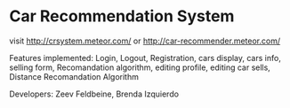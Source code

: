# Car Recommendation System

visit http://crsystem.meteor.com/ or http://car-recommender.meteor.com/

Features implemented:
Login,
Logout,
Registration,
cars display,
cars info,
selling form,
Recomandation algorithm,
editing profile,
editing car sells,
Distance Recomandation Algorithm


Developers:
Zeev Feldbeine,
Brenda Izquierdo

